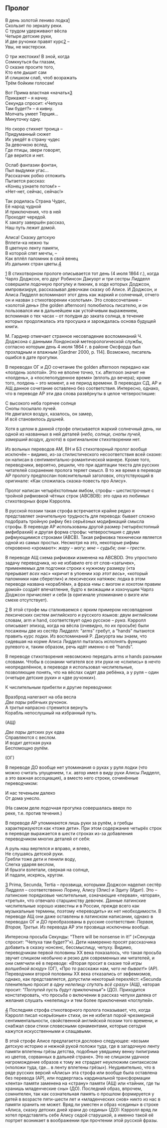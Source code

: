 ## Пролог

В день золотой лениво лодка[1](https://wysotsky.com/0011/1049-31.htm#fn_001)  
Скользит по зеркалу реки.  
С трудом удерживают вёсла  
Четыре детские руки,  
И две ручонки правят курс[2](https://wysotsky.com/0011/1049-31.htm#fn_002) –  
Увы, не мастерски.

О три жестоких! В зной, когда  
Сомкнуться бы глазам,  
О сказке просите того,  
Кто еле дышит сам  
И слишком слаб, чтоб возражать  
Трём бойким голосам!

Вот Прима властная «начать»[3](https://wysotsky.com/0011/1049-31.htm#fn_003)  
Прикажет – я начну.  
Секунда спросит: «Чепуха  
Там будет?» – я кивну.  
Молчать умеет Терция...  
Минуточку одну.

Но скоро стихнет троица –  
Придуманный сюжет  
Их уведёт в страну чудес  
За девочкою вслед,  
Где птицы, звери говорят,  
Где верится и нет.

Ослаб фантазии фонтан,  
Пыл выдумки угас...  
Рассказчик робко отложить  
Пытается рассказ:  
«Конец узнаете потом!» –  
«Нет-нет, сейчас, сейчас!»

Так родилась Страна Чудес,  
Её народ чудной  
И приключения, что в ней  
Проходят чередой.  
К закату завершён рассказ,  
Наш путь лежит домой.

Алиса! Сказку детскую  
Вплети-ка нежно ты  
В цветную ленту памяти,  
В которой спят мечты, –  
Как вплёл паломник в свой венец  
Из дальних стран цветы.[4](https://wysotsky.com/0011/1049-31.htm#fn_004)

[1](https://wysotsky.com/0011/1049-31.htm#rn_001) В стихотворном прологе описывается тот день (4 июля 1864 г.), когда Чарлз Доджсон, его друг Робинсон Дакуорт и три сестры Лидделл совершили лодочную прогулку и пикник, в ходе которых Доджсон, импровизируя, рассказывал девочкам сказку об Алисе. И Доджсон, и Алиса Лидделл вспоминают этот день как жаркий и солнечный, отчего он и назван з стихотворении «золотым». Это словосочетание – «золотой день» (the golden afternoon) полюбилось писателю, и он пользовался им в дальнейшем как устойчивым выражением, вспоминая о тех часах – от полудня до заката солнца, в течение которых продолжалась эта просушка и зарождалась основа будущей книги.

М. Гарднер отмечает странное несовпадение воспоминаний Ч. Доджсона с данными Лондонской метеорологической службы, согласно которым день 4 июля 1864 г. в районе Оксфорда был прохладным и влажным [Gardner 2000, р. 114]. Возможно, писатель ошибся в дате прогулки.

В переводах ОГ и ДО сочетание the golden afternoon передано как «_полдень_ золотой». Это не вполне точно, т.к. afternoon значит не «полдень», а «послеполуденное время» (вплоть до вечера); кроме того, _полдень_ – это момент, а не период времени. В переводах СД, АР и АЩ данное сочетание оставлено без соответствия. Интересно, однако, что в переводе АР эти два слова развёрнуты в целое четверостишие:

С высокого неба горячее солнце  
Снопы посылало лучей.  
Не двигался воздух, казалось, он замер,  
И всё становилось душней.

Хотя в целом в данной строфе описывается жаркий солнечный день, ни одной из названных в ней деталей (_небо, солнце, снопы лучей, замерший воздух, духота_) в оригинальном стихотворении нет.

Из вольных переводов AM, ВН и БЗ стихотворный пролог вообще исключён – видимо, из-за стилистического несоответствия всей сказке: он написан в сентиментально-романтической манере. Кроме того, переводчики, вероятно, решили, что при адаптации текста для русских читателей сохранение пролога теряет смысл. В то же время в переводе АР прологу предпослан пояснительный заголовок, отсутствующий в оригинале: «Как сложилась сказка-повесть про Алису».

Пролог написан четырёхстопным ямбом, строфы – шестистрочные с тройной рифмовкой чётных строк (ABCBDB): это одна из любимых стихотворных форм Кэрролла.

В русской поэзии такая строфа встречается крайне редко и представляет значительную трудность для перевода: бывает сложно подобрать тройную рифму без серьёзных модификаций смысла строфы. В переводе АР использованы другой размер (четырёхстопный амфибрахий) и другая форма строфы: четверостишия с двумя рифмующимися строками (АВСВ). Такая рифмовка технически является одной из самых простых. Несмотря на это, некоторые рифмы откровенно «хромают»: _жару – могу; мне – судьбе; они – грести_.

В переводе АЩ схема рифмовки изменена на ABCBDD. Это упростило задачу переводчика, но не избавило его от слов-«затычек», применяемых для подгонки строки к нужному размеру («та прерывает _всех_ нас» «кричит в упоении хор _этот весь_», «который паломники нам сберегли») и лексических натяжек: лодка в этом переводе названа «кораблём», а фраза «мы с визгом и хохотом правим домой» создаёт впечатление, будто к визжащим и хохочущим Чарлз Доджсон причисляет и себя (в оригинале упоминание о визге или смехе отсутствует).

[2](https://wysotsky.com/0011/1049-31.htm#rn_002) В этой строфе мы сталкиваемся с ярким примером несовпадения лексических систем английского и русского языков: двум английским словам, arm и hand, соответствует одно русское – _рука_. Кэрролл описывает эпизод, когда на вёсла (очевидно, по их просьбе) были посажены две из сестёр Лидделл: “arms” гребут, a “hands” пытаются править курс лодки. Из воспоминаний Р. Дакуорта мы знаем, что сидевшая на корме Алиса Лидделл пыталась исполнять функцию рулевого и, таким образом, речь идёт именно о её “hands”.

В переводе стихотворения невозможно передать arms и hands разными словами. Чтобы в сознании читателя все эти руки не «слились» в нечто неопределённое, в переводе я использовал числительные, позволяющие понять, что на вёслах сидят два ребёнка, а у руля – один («четыре детские руки» и «две ручонки»).

К числительным прибегли и другие переводчики:

Вразброд налегают на оба весла  
_Две пары_ ребячьих ручонок.  
А _третья_ напрасно стремится вернуть  
Корабль непослушный на избранный путь.

(АЩ)

_Две пары_ детских рук едва  
Справляются с веслом.  
И водит детская рука  
Беспомощно рулём.

(ОГ)

В переводе ДО вообще нет упоминания о руках у руля лодки (что можно считать упущением, т.к. автор имел в виду руки Алисы Лидделл, а это важная ассоциация), а вместо него строки, сочинённые переводчиком:

И нас теченьем далеко  
От дома унесло.

(На самом деле лодочная прогулка совершалась вверх по реке, т.е. против течения.)

В переводе АР упоминаются лишь руки за рулём, а гребцы характеризуются как «тоже дети». При этом содержание четырёх строк в переводе выражается в шести строках из-за добавления переводчиком многих деталей от себя:

А руль наш вертелся и вправо, и влево,  
Не слушаясь детской руки.  
Гребли тоже дети и пенили воду,  
Слегка ударяя веслом,  
И брызги взлетали, сверкая на солнце,  
И падали, искрясь, кругом.

[3](https://wysotsky.com/0011/1049-31.htm#rn_003) Prima, Secunda, Tertia – прозвища, которыми Доджсон наделил сестёр Лидделл – соответственно Лорину, Алису (Элис) и Эдиту (Идит). Это – латинские порядковые числительные, означающие «первая», «вторая», «третья», что отвечало старшинству девочек. Данные латинские числительные хорошо известны и в России, прежде всего как музыкальные термины, поэтому «переводить» их нет необходимости. В переводе АЩ они даже оставлены в латинском написании, однако в переводах ОГ и ДО преобразованы в русские соответствия: _Первая, Вторая, Третья_. Из перевода АР эти прозвища исключены вообще.

Интересна просьба Секунды: “There will be nonsense in it!” («Секунда спросит: “Чепуха там будет?”»). Дети намеренно просят рассказчика добавить в сказку нонсенс, бессмыслицу, чепуху. Видимо, переводчикам первой половины XX века показалось, что такая просьба звучит слишком необычно и резко для современных им читателей, и они смягчили её в переводе: «Вторая просит в сказке той _игры волшебной всюду_» (ОГ), «Про _то_ расскажи нам, _чего не бывает_!» (АР). Переводчики второй половины XX века отказались от эвфемизмов, однако, как представляется, допустили некоторый перехлёст: «Secunda пленительно просит _в одну нелепицу спутать всё сразу_» (АЩ), «вторая просит: “_Поглупей пусть будут приключенья_”» (ДО). Приходится констатировать, что просьба о включении в рассказ чепухи далека от желания слушать «нелепицу» и тем более приключения «поглупей».

[4](https://wysotsky.com/0011/1049-31.htm#rn_004) Последняя строфа стихотворного пролога показывает, что, когда Кэрролл писал «серьёзные» стихи, он не избегал порой чрезмерной сентиментальности, свойственной английской поэзии того времени, и снабжал свои стихи словесными орнаментами, которые сегодня кажутся искусственными и слащавыми.

В этой строфе Алисе предлагается дословно следующее: «возьми детскую историю и нежной рукой положи туда, где в загадочную ленту памяти вплетены грёзы детства, подобные увядшему венку пилигрима из цветов, сорванных в дальней стране». Это не слишком удачное нагромождение образов к тому же страдает неуклюжим синтаксисом («положи туда, где... в ленту вплетены грёзы»). Неудивительно, что в ряде русских версий «Алисы» эта строфа или вообще была оставлена без перевода (АР), или подверглась кардинальной трансформации «лента» памяти заменена на «страну» памяти (АЩ) или «тайник, где ты хранишь младенческие сны» (ДО). Последний образ, впрочем, сомнителен, так как сознательная память о прошлом формируется у детей в возрасте пяти-шести лет и «младенческих снов» никто из нас в памяти хранить не может. Вряд ли уместен и образ «седины» в строке «Алиса, сказку детских дней храни до седины» (ДО): Кэрролл вряд ли хотел представлять себе Алису седой старушкой, а именно такой её портрет возникает в воображении при прочтении этой русской фразы.